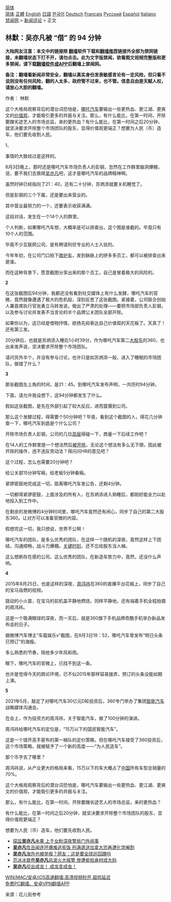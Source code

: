  <!-- 面包屑导航 --> <div class="breadcrumb"><!-- GTranslate: https://gtranslate.io/ -->  <div class="switcher notranslate">  <div class="selected">  <a href="#" onclick="return false;"> 简体</a>  </div>  <div class="option">  <a href="https://www.bannedbook.org" onclick="doGTranslate('zh-CN|zh-CN');jQuery('div.switcher div.selected a').html(jQuery(this).html());return false;" title="简体中文" class="nturl selected"> 简体</a>  <a href="https://www.bannedbook.org/zh-tw/" onclick="doGTranslate('zh-CN|zh-TW');jQuery('div.switcher div.selected a').html(jQuery(this).html());return false;" title="繁體中文" class="nturl"> 正體</a>  <a href="https://www.bannedbook.org/en/" onclick="doGTranslate('zh-CN|en');jQuery('div.switcher div.selected a').html(jQuery(this).html());return false;" title="English" class="nturl"> English</a>  <a href="https://www.bannedbook.org/ja/" onclick="doGTranslate('zh-CN|ja');jQuery('div.switcher div.selected a').html(jQuery(this).html());return false;" title="日本語" class="nturl"> 日語</a>  <a href="https://www.bannedbook.org/ko/" onclick="doGTranslate('zh-CN|ko');jQuery('div.switcher div.selected a').html(jQuery(this).html());return false;" title="한국어" class="nturl"> 한국어</a>  <a href="https://www.bannedbook.org/de/" onclick="doGTranslate('zh-CN|de');jQuery('div.switcher div.selected a').html(jQuery(this).html());return false;" title="Deutsch" class="nturl"> Deutsch</a>  <a href="https://www.bannedbook.org/fr/" onclick="doGTranslate('zh-CN|fr');jQuery('div.switcher div.selected a').html(jQuery(this).html());return false;" title="Français" class="nturl"> Français</a>  <a href="https://www.bannedbook.org/ru/" onclick="doGTranslate('zh-CN|ru');jQuery('div.switcher div.selected a').html(jQuery(this).html());return false;" title="Русский" class="nturl"> Русский</a>  <a href="https://www.bannedbook.org/es/" onclick="doGTranslate('zh-CN|es');jQuery('div.switcher div.selected a').html(jQuery(this).html());return false;" title="Español" class="nturl"> Español</a>  <a href="https://www.bannedbook.org/it/" onclick="doGTranslate('zh-CN|it');jQuery('div.switcher div.selected a').html(jQuery(this).html());return false;" title="Italiano" class="nturl"> Italiano</a>  </div>  </div>      <div class='breadcrumb-sub'><!-- Breadcrumb NavXT 6.3.0 --> <a href="https://www.bannedbook.org/" class="home">禁闻网</a> &gt; <a href="https://www.bannedbook.org/bnews/comments/" class="category">新闻评论</a> &gt; 正文</div></div><h2>林默：吴亦凡被 “借” 的 94 分钟</h2> <p class="notice"><b>大陆网友注意：本文中的链接除 <a href="https://github.com/bannedbook/fanqiang" >翻墙</a>软件下载和<a href="https://github.com/killgcd/justmysocks/blob/master/README.md">翻墙推荐</a>链接外全部为禁网链接，未翻墙状态下打不开，请勿点击。此为文字版禁闻，欲看图文视频完整版和更多禁闻，请下载<a href="https://github.com/bannedbook/fanqiang">翻墙软件或APP</a>后翻墙上禁闻网。</p><p>备注：翻墙看新闻非常安全，翻墙以真实身份发表敏感言论有一定风险，但只看不说则没有任何风险，翻的人太多，政府管不过来，也不管。信息自由是天赋人权，请放心大胆的翻墙。</b></p>  <div class="entry"> <p>作者： 林默</p> <p id="summary">这个大格局观察背后的潜台词恐怕是，<a href="https://www.bannedbook.org/bnews/tag/%e5%93%aa%e5%90%92/" class="st_tag internal_tag" rel="tag" title="标签 哪吒 下的日志">哪吒</a><a href="https://www.bannedbook.org/bnews/tag/%e6%b1%bd%e8%bd%a6/" class="st_tag internal_tag" rel="tag" title="标签 汽车 下的日志">汽车</a>要输出一些更热血、更江湖、更爽文的<a href="https://www.bannedbook.org/bnews/tag/%E4%BB%B7%E5%80%BC%E8%A7%82/" class="st_tag internal_tag" rel="tag" title="标签 价值观 下的日志">价值观</a>，才能吸引更多的共振与关注。那么，有什么能比，在第一时间，开除要蹭劣迹艺人的市场总监，来的更热血？有什么能比，在第一时间之后20分钟，就坚决要求开除整个市场团队的股东，显得价值观更端正？想要为人民（币）造车，他们要先收割人民。</p> <p id="conimg">1、</p> <p>事情的大致经过是这样的。</p> <p>8月3日晚上，那时还是哪吒汽车市场负责人的彭钢，忽然在工作群里脑洞爆棚，说，要不我们去救赎<a href="https://www.bannedbook.org/bnews/tag/%e5%90%b4%e4%ba%a6%e5%87%a1/" class="st_tag internal_tag" rel="tag" title="标签 吴亦凡 下的日志">吴亦凡</a>吧，这才是哪吒汽车的品牌精神啊。</p> <p>虽然时钟已经指向了21：40，还有二十分钟，苏炳添就要关机睡觉了。</p> <p>但是彭钢的三个下属，还是要出来营业的。</p> <p>其中营业最努力的一个，还要表示收获满满。</p> <p>这段对话，发生在一个14个人的群里。</p> <p>个人判断，如果哪吒汽车想，大概率是可以排查出，这个图是谁截的。毕竟只有10个人的范围。</p> <p>毕竟不少互联网公司，是有聘请刑侦专业的人士入驻的。</p> <p>今年年初，在公司门口拍下<a href="https://www.bannedbook.org/bnews/tag/%E6%95%91%E6%8A%A4%E8%BD%A6/" class="st_tag internal_tag" rel="tag" title="标签 救护车 下的日志">救护车</a>，发到脉脉上的拼多多员工，都可以被排查出来是谁。</p> <p>而在这种背景下，愿意截图分享出来的那个员工，自己是冒着极大的风险的。</p>  <p><strong>2</strong></p> <p>在这张截图后94分钟，我都还没有看到社交媒体上有什么发酵，哪吒汽车的官微，竟然就像遭遇了极大的危机般，深刻反思了这张截图。紧接着，公司联合创始人兼首席执行官张勇立马转发说，做出了严肃的处理——要把市场部负责人彭钢，以及参与讨论并发表不当言论的半个品牌公关团队全部开除。</p> <p>如果你以为，这已经是借物抒情，欲扬先抑表达自己价值观的天花板了。天真了！还有第三发。</p> <p>20分钟后，也就是苏炳添入睡后1小时39分，作为哪吒汽车第二<a href="https://www.bannedbook.org/bnews/tag/%E5%A4%A7%E8%82%A1%E4%B8%9C/" class="st_tag internal_tag" rel="tag" title="标签 大股东 下的日志">大股东</a>的360，也出来发声说，坚决要求开除整个市场团队。</p> <p>请问另外半个，并没有参与讨论，也许只是如苏炳添一般，进入了睡眠的市场团队，做错了什么？</p> <p><strong>3</strong></p> <p>那张截图左上角的时间，是21：45。到哪吒汽车发布声明，一共历时94分钟。</p> <p>下面，请允许我设想下，这94分钟都发生了什么。</p> <p>假如这张截图，是先在外部引起了较大反应，进而震慑到公司。</p> <p>那么这个发酵过程，得需要个50分钟吧？毕竟，看到这个截图的人，得花几分钟查一下，哪吒汽车到底是个什么公司？</p> <p>开除市场负责人彭钢，公司的几位<span class='wp_keywordlink_affiliate'><a href="https://www.bannedbook.org/bnews/ccpdope/" title="中共高层内幕" target="_blank">高层</a></span>得碰一下，商量一下后续工作吧？</p> <p>在14人的工作群里提一个想法然后<a href="https://www.bannedbook.org/bnews/tag/%E8%A2%AB%E5%BC%80%E9%99%A4/" class="st_tag internal_tag" rel="tag" title="标签 被开除 下的日志">被开除</a>，无论这个想法有多么无下限，因此被开除的操作，违不违反劳动法？得问问HR的意见吧？</p> <p>这个过程，怎么也需要20分钟吧？</p>  <p>给公关部15分钟写稿，给老板5分钟看稿。</p> <p>紧锣密鼓地完成这一切，距离哪吒汽车发公告，还剩4分钟。</p> <p>一切都得紧锣密鼓，上面涉及的所有人，在苏炳添进入熟睡后，都刚好能全力以赴地投入到工作中。</p> <p>在剩余的发微博的4分钟时间里，哪吒汽车竟然还有闲心，同步了自己的第二大股东360。让对方可以准备官微的内容。</p> <p>假想完这一切，我只想说，世界不公啊！</p> <p>哪吒汽车的团队，是多么优秀的团队，在这样一个随机的深夜，竟然这样上下团结，沟通顺畅，战斗力爆棚。<span class='wp_keywordlink'><a href="https://www.bannedbook.org/forum2/topic151.html" title="关键时刻：李鹏日记" target="_blank">关键时刻</a></span>，还不忘给股东当人梯。</p> <p>这么想刷存在感的公司，这么优秀的团队，在新造车势力中，竟然，还没什么声响。</p> <p><strong>4</strong></p> <p>2015年8月25日，也是这样的深夜，<a href="https://www.bannedbook.org/bnews/tag/%e5%91%a8%e9%b8%bf%e7%a5%8e/" class="st_tag internal_tag" rel="tag" title="标签 周鸿祎 下的日志">周鸿祎</a>在360的直播平台花椒上，同步了自己的宝马自燃的视频。</p> <p>跳动的小火苗，在宝马的前机盖平静地燃烧，同样平静地，还有端着手机全程拍摄的周鸿祎。</p> <p>这是一个吸满眼球的深夜，而一天后，就是360旗下手机品牌奇酷手机举办新品发布会的日子。</p> <p>据微博汽车博主‌‌“车载娱乐v‌‌”截图，在8月3日18：52，哪吒汽车曾发布‌‌“明日头条已预订‌‌”的海报。</p> <p>多么熟悉的节奏，陪他多少年风和雨。</p>  <p>眼下，哪吒汽车的官微上，已找不到这一条。</p> <p>也许是觉得今天的舆论环境，已不似2015年那样容易拨弄，预订的头条没能如期上演。</p> <p><strong>5</strong></p> <p>2021年5月，敲定了对哪吒汽车30亿元D轮投资后，360专门举办了集团<a href="https://www.bannedbook.org/bnews/tag/%E6%99%BA%E8%83%BD%E6%B1%BD%E8%BD%A6/" class="st_tag internal_tag" rel="tag" title="标签 智能汽车 下的日志">智能汽车</a>战略媒体沟通会。</p> <p>在会上，作为投资方的周鸿祎，关于智能汽车，做了100分钟的演讲。</p> <p>周鸿祎给哪吒汽车的定位是，‌‌“15万以下的国民智能汽车‌‌”。</p> <p>这是一个错开高手密布的第一梯队的定价策略，但在哪吒汽车接受了360投资后，这个市场策略，就被赋予了一个新的高度——‌‌“为人民造车‌‌”。</p> <p>那个币字去了哪里？</p> <p>周鸿祎说，从产业更大的格局来看，15万以下的车大概占了<span class='wp_keywordlink_affiliate'><a href="https://www.bannedbook.org/" title="中国" target="_blank">中国</a></span>所有车型总销量的70%。</p> <p>这个大格局观察背后的潜台词恐怕是，哪吒汽车要输出一些更热血、更江湖、更爽文的价值观，才能吸引更多的共振与关注。</p> <p>那么，有什么能比，在第一时间，开除要蹭劣迹艺人的市场总监，来的更热血？</p> <p>有什么能比，在第一时间之后20分钟，就坚决要求开除整个市场团队的股东，显得价值观更端正？</p> <p>想要为人民（币）造车，他们要先收割人民。</p>  <ul class='op-related-articles' title='相关阅读'> <li><a href='https://www.bannedbook.org/bnews/yule/20210808/1602315.html' target='_blank'>探监<b>吴亦凡</b>未果 上千女粉深夜警局门外闹事</a></li> <li><a href='https://www.bannedbook.org/bnews/yule/20210808/1602276.html' target='_blank'><b>吴亦凡</b>性丑闻连环爆难逃牢饭 刑满遣送加拿大恐再遭化学阉割</a></li> <li><a href='https://www.bannedbook.org/bnews/yule/20210808/1602275.html' target='_blank'><b>吴亦凡</b>海外也被举报？网友：这是要全球巡回蹲吗</a></li> <li><a href='https://www.bannedbook.org/bnews/yule/20210808/1602274.html' target='_blank'>范冰冰衰卷<b>吴亦凡</b>风波火大报警 惨遭偷拍身材成大妈</a></li> <li><a href='https://www.bannedbook.org/bnews/bannedvideo/20210808/1602249.html' target='_blank'><b>吴亦凡</b>咬出成龙！   成龙变成虫！</a></li> </ul> <p class="texttj"> <a href="https://github.com/bannedbook/fanqiang/wiki/V2ray%E6%9C%BA%E5%9C%BA" target="_blank">WIN/MAC/安卓/iOS高速翻墙:高清视频秒开,超低延迟</a><br/> <a href="https://github.com/bannedbook/fanqiang/wiki/%E7%A6%81%E9%97%BB%E7%BD%91%E5%AE%89%E5%8D%93%E7%BF%BB%E5%A2%99%E6%96%B0%E9%97%BBAPP" target="_blank">免费PC翻墙、安卓VPN翻墙APP</a></p><p> 来源：花儿街参考 </p><a name='sharetosocial'></a>  <div style="margin-bottom:5px;padding-bottom:5px;clear:both"> <div id="archive-pix-1" class="banner-ads"> <!-- AuctionX Display platform tag START --> <div id="26318x728x90x621x_ADSLOT2" clicktrack="%%CLICK_URL_ESC%%"></div> <!-- AuctionX Display platform tag END --> </div> <div id="archive-pix-2" class="banner-ads"> <!-- AuctionX Display platform tag START --> <div id="26315x300x250x621x_ADSLOT2" clicktrack="%%CLICK_URL_ESC%%"></div> <!-- AuctionX Display platform tag END --> </div> </div>  <div id="archive-pix-1" class="banner-ads"> <!-- AuctionX Display platform tag START --> <div id="26318x728x90x621x_ADSLOT3" clicktrack="%%CLICK_URL_ESC%%"></div> <!-- AuctionX Display platform tag END --> </div> </div><!--END ENTRY--> 